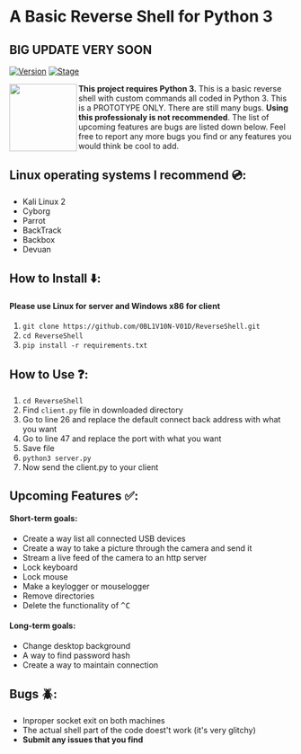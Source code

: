 # A Basic Reverse Shell for Python 3
## BIG UPDATE VERY SOON

[![Version](https://img.shields.io/badge/ChubbyBunny-1.0.0-brightgreen.svg)]()
[![Stage](https://img.shields.io/badge/Release-Unstable-orange.svg)]()

<img align="left" width="120" height="120" src="https://image.flaticon.com/icons/svg/1149/1149168.svg">


__This project requires Python 3.__ This is a basic reverse shell with custom commands all coded in Python 3. This is a PROTOTYPE ONLY. There are still many bugs. **Using this professionaly is not recommended**. The list of upcoming features are bugs are listed down below. Feel free to report any more bugs you find or any features you would think be cool to add.

## Linux operating systems I recommend :cd::
- Kali Linux 2
- Cyborg
- Parrot 
- BackTrack 
- Backbox 
- Devuan

## How to Install :arrow_down::
#### Please use Linux for server and Windows x86 for client
1. ```git clone https://github.com/0BL1V10N-V01D/ReverseShell.git```
2. ```cd ReverseShell```
3. ```pip install -r requirements.txt```

## How to Use :question::
1. ```cd ReverseShell```
2. Find ```client.py``` file in downloaded directory
3. Go to line 26 and replace the default connect back address with what you want
4. Go to line 47 and replace the port with what you want
5. Save file
6. ```python3 server.py```
7. Now send the client.py to your client

## Upcoming Features :white_check_mark::
#### Short-term goals:
* Create a way list all connected USB devices
* Create a way to take a picture through the camera and send it
* Stream a live feed of the camera to an http server
* Lock keyboard
* Lock mouse
* Make a keylogger or mouselogger
* Remove directories
* Delete the functionality of <kbd>^C
#### Long-term goals:
* Change desktop background
* A way to find password hash
* Create a way to maintain connection

## Bugs :beetle::
* Inproper socket exit on both machines
* The actual shell part of the code doest't work (it's very glitchy)
* __Submit any issues that you find__
